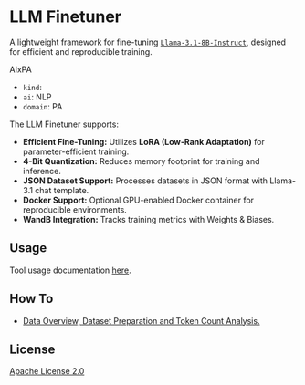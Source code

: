 # LLM Finetuner

A lightweight framework for fine-tuning [`Llama-3.1-8B-Instruct`](https://huggingface.co/meta-llama/Llama-3.1-8B-Instruct), designed for efficient and reproducible training.

AIxPA

- ``kind``: 
- ``ai``: NLP
- ``domain``:  PA

 The LLM Finetuner supports:

- **Efficient Fine-Tuning:** Utilizes **LoRA (Low-Rank Adaptation)** for parameter-efficient training.
- **4-Bit Quantization:** Reduces memory footprint for training and inference.
- **JSON Dataset Support:** Processes datasets in JSON format with Llama-3.1 chat template.
- **Docker Support:** Optional GPU-enabled Docker container for reproducible environments.
- **WandB Integration:** Tracks training metrics with Weights & Biases.


## Usage

Tool usage documentation [here](./RUN.md).

## How To

- [Data Overview, Dataset Preparation and Token Count Analysis.](./DATASET.md)


## License

[Apache License 2.0](./LICENSE)
